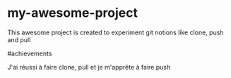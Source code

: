# my-awesome-project

This awesome project is created to experiment git notions like clone, push and pull


#achievements 

J'ai réussi à faire clone, pull et je m'apprête à faire push
